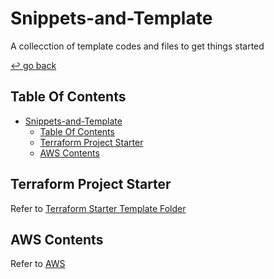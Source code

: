 # Snippets-and-Template

A collecction of template codes and files to get things started

[↩️ go back](../)

## Table Of Contents

- [Snippets-and-Template](#snippets-and-template)
  - [Table Of Contents](#table-of-contents)
  - [Terraform Project Starter](#terraform-project-starter)
  - [AWS Contents](#aws-contents)

## Terraform Project Starter

Refer to [Terraform Starter Template Folder](Terraform-Template)

## AWS Contents

Refer to [AWS](AWS)
